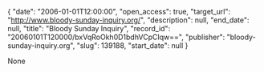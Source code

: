 {
  "date": "2006-01-01T12:00:00", 
  "open_access": true, 
  "target_url": "http://www.bloody-sunday-inquiry.org/", 
  "description": null, 
  "end_date": null, 
  "title": "Bloody Sunday Inquiry", 
  "record_id": "20060101T120000/bxVqRoOkh0D1bdhVCpCIqw==", 
  "publisher": "bloody-sunday-inquiry.org", 
  "slug": 139188, 
  "start_date": null
}

None